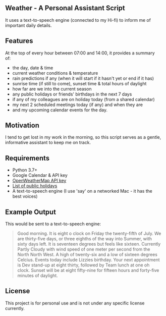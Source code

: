 ## Weather - A Personal Assistant Script

It uses a text-to-speech engine (connected to my Hi-fi) to inform me of important daily details.

## Features

At the top of every hour between 07:00 and 14:00, it provides a summary of:
- the day, date & time
- current weather conditions & temperature
- rain predictions if any (when it will start if it hasn't yet or end if it has)
- sunrise time (if still to come), sunset time & total hours of daylight
- how far are we into the current season
- any public holidays or friends' birthdays in the next 7 days
- if any of my colleagues are on holiday today (from a shared calendar)
- my next 2 scheduled meetings today (if any) and when they are
- and my upcoming calendar events for the day.

## Motivation

I tend to get lost in my work in the morning, so this script serves as a gentle, informative assistant
to keep me on track.

## Requirements
- Python 3.7+
- Google Calendar & API key
- [OpenWeatherMap API key](https://openweathermap.org/api)
- [List of public holidays](https://www.gov.uk/bank-holidays.json)
- A text-to-speech engine (I use 'say' on a networked Mac - it has the best voices)

## Example Output

This would be sent to a text-to-speech engine:
> Good morning.
> It is eight o clock on Friday the twenty-fifth of July.
> We are thirty-five days, or three eighths of the way into Summer, with sixty days left.
> It is seventeen degrees but feels like sixteen.
> Currently Partly Cloudy with wind speed of one meter per second from the North North West.
> A high of twenty-six and a low of sixteen degrees Celcius.
> Events today include Lizzies birthday.
> Your next appointment is Dev stand-up at eight thirty, followed by Team lunch at one oh clock.
> Sunset will be at eight fifty-nine for fifteen hours and forty-five minutes of daylight.


## License
This project is for personal use and is not under any specific license currently.
